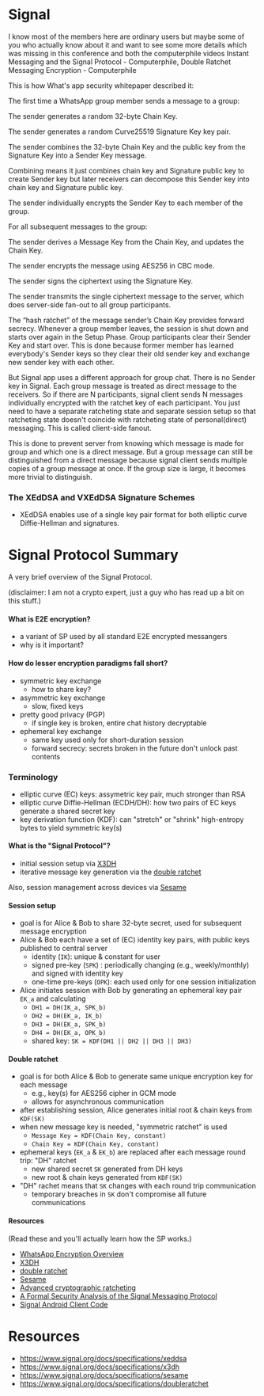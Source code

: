 # Signal

I know most of the members here are ordinary users but maybe some of you who actually know about it and want to see some more details which was missing in this conference and both the computerphile videos Instant Messaging and the Signal Protocol - Computerphile, Double Ratchet Messaging Encryption - Computerphile

This is how What's app security whitepaper described it:

The first time a WhatsApp group member sends a message to a group:

The sender generates a random 32-byte Chain Key.

The sender generates a random Curve25519 Signature Key key pair.

The sender combines the 32-byte Chain Key and the public key from the Signature Key into a Sender Key message.

Combining means it just combines chain key and Signature public key to create Sender key but later receivers can decompose this Sender key into chain key and Signature public key.

The sender individually encrypts the Sender Key to each member of the group.

For all subsequent messages to the group:

The sender derives a Message Key from the Chain Key, and updates the Chain Key.

The sender encrypts the message using AES256 in CBC mode.

The sender signs the ciphertext using the Signature Key.

The sender transmits the single ciphertext message to the server, which does server-side fan-out to all group participants.

The “hash ratchet” of the message sender’s Chain Key provides forward secrecy. Whenever a group member leaves, the session is shut down and starts over again in the Setup Phase. Group participants clear their Sender Key and start over. This is done because former member has learned everybody's Sender keys so they clear their old sender key and exchange new sender key with each other.

But Signal app uses a different approach for group chat. There is no Sender key in Signal. Each group message is treated as direct message to the receivers. So if there are N participants, signal client sends N messages individually encrypted with the ratchet key of each participant. You just need to have a separate ratcheting state and separate session setup so that ratcheting state doesn't coincide with ratcheting state of personal(direct) messaging. This is called client-side fanout.

This is done to prevent server from knowing which message is made for group and which one is a direct message. But a group message can still be distinguished from a direct message because signal client sends multiple copies of a group message at once. If the group size is large, it becomes more trivial to distinguish.

### The XEdDSA and VXEdDSA Signature Schemes
- XEdDSA enables use of a single key pair format for both elliptic curve Diffie-Hellman and signatures.

# Signal Protocol Summary
A very brief overview of the Signal Protocol.

(disclaimer: I am not a crypto expert, just a guy who has read up a bit on this stuff.)

#### What is E2E encryption?
- a variant of SP used by all standard E2E encrypted messangers
- why is it important?

#### How do lesser encryption paradigms fall short?
- symmetric key exchange
    - how to share key?
- asymmetric key exchange
    - slow, fixed keys
- pretty good privacy (PGP)
    - if single key is broken, entire chat history decryptable
- ephemeral key exchange
    - same key used only for short-duration session
    - forward secrecy: secrets broken in the future don't unlock past contents

### Terminology
- elliptic curve (EC) keys: assymetric key pair, much stronger than RSA
- elliptic curve Diffie-Hellman (ECDH/DH): how two pairs of EC keys generate a shared secret key
- key derivation function (KDF): can "stretch" or "shrink" high-entropy bytes to yield symmetric key(s)

#### What is the "Signal Protocol"?
- initial session setup via [X3DH](https://whispersystems.org/docs/specifications/x3dh/)
- iterative message key generation via the [double ratchet](https://whispersystems.org/docs/specifications/doubleratchet/)

Also, session management across devices via [Sesame](https://whispersystems.org/docs/specifications/sesame/)

#### Session setup
- goal is for Alice & Bob to share 32-byte secret, used for subsequent message encryption
- Alice & Bob each have a set of (EC) identity key pairs, with public keys published to central server
    - identity (`IK`): unique & constant for user
    - signed pre-key (`SPK`) : periodically changing (e.g., weekly/monthly) and signed with identity key
    - one-time pre-keys (`OPK`): each used only for one session initialization
- Alice initiates session with Bob by generating an ephemeral key pair `EK_a` and calculating
    - `DH1 = DH(IK_a, SPK_b)`
    - `DH2 = DH(EK_a, IK_b)`
    - `DH3 = DH(EK_a, SPK_b)`
    - `DH4 = DH(EK_a, OPK_b)`
    - shared key: `SK = KDF(DH1 || DH2 || DH3 || DH3)`

#### Double ratchet
- goal is for both Alice & Bob to generate same unique encryption key for each message
    - e.g., key(s) for AES256 cipher in GCM mode
    - allows for asynchronous communication
- after establishing session, Alice generates initial root & chain keys from `KDF(SK)`
- when new message key is needed, "symmetric ratchet" is used
    - `Message Key = KDF(Chain Key, constant)`
    - `Chain Key = KDF(Chain Key, constant)`
- ephemeral keys (`EK_a` & `EK_b`) are replaced after each message round trip: "DH" ratchet
    - new shared secret `SK` generated from DH keys
    - new root & chain keys generated from `KDF(SK)`
- "DH" rachet means that `SK` changes with each round trip communication
    - temporary breaches in `SK` don't compromise all future communications

#### Resources
(Read these and you'll actually learn how the SP works.)
- [WhatsApp Encryption Overview](https://www.whatsapp.com/security/WhatsApp-Security-Whitepaper.pdf)
- [X3DH](https://whispersystems.org/docs/specifications/x3dh/)
- [double ratchet](https://whispersystems.org/docs/specifications/doubleratchet/)
- [Sesame](https://whispersystems.org/docs/specifications/sesame/)
- [Advanced cryptographic ratcheting](https://whispersystems.org/blog/advanced-ratcheting/)
- [A Formal Security Analysis of the Signal Messaging Protocol](https://eprint.iacr.org/2016/1013.pdf)
- [Signal Android Client Code](https://github.com/WhisperSystems/Signal-Android) 


# Resources
- https://www.signal.org/docs/specifications/xeddsa
- https://www.signal.org/docs/specifications/x3dh
- https://www.signal.org/docs/specifications/sesame
- https://www.signal.org/docs/specifications/doubleratchet